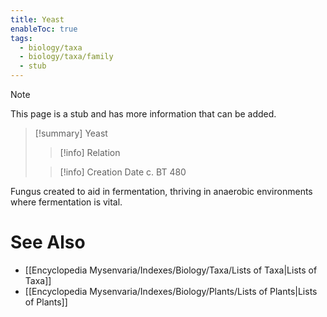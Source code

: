 ```yaml
---
title: Yeast
enableToc: true
tags:
  - biology/taxa
  - biology/taxa/family
  - stub
---
```


> [!note]
> This page is a stub and has more information that can be added.

> [!summary] Yeast
> > [!info] Relation
>
> > [!info] Creation Date
> > c. BT 480

Fungus created to aid in fermentation, thriving in anaerobic environments where fermentation is vital.

# See Also
- [[Encyclopedia Mysenvaria/Indexes/Biology/Taxa/Lists of Taxa|Lists of Taxa]]
- [[Encyclopedia Mysenvaria/Indexes/Biology/Plants/Lists of Plants|Lists of Plants]]
